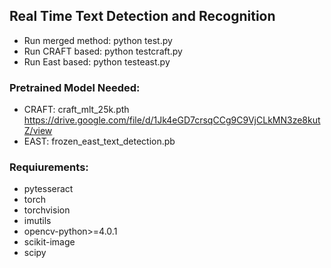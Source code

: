 ## Real Time Text Detection and Recognition
- Run merged method: python test.py
- Run CRAFT based: python testcraft.py
- Run East based: python testeast.py

### Pretrained Model Needed:
- CRAFT: craft_mlt_25k.pth https://drive.google.com/file/d/1Jk4eGD7crsqCCg9C9VjCLkMN3ze8kutZ/view
- EAST: frozen_east_text_detection.pb

### Requiurements:
- pytesseract
- torch
- torchvision
- imutils
- opencv-python>=4.0.1
- scikit-image
- scipy
